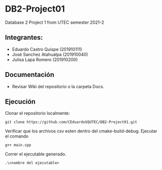 # DB2-Project01
Database 2 Project 1 from UTEC semester 2021-2

## Integrantes:
- Eduardo Castro Quispe  (201910111)
- José Sanchez Atahualpa (201910040)
- Julisa Lapa Romero (201910200)

## Documentación
- Revisar Wiki del repositorio o la carpeta Docs. 

## Ejecución
Clonar el repositorio localmente:
```
git clone https://github.com/CEduardoSQUTEC/DB2-Project01.git
```
Verificar que los archivos csv esten dentro del cmake-build-debug.
Ejecutar el comando
```
g++ main.cpp
```
Correr el ejecutable generado.
```
.\<nombre del ejecutable>
```
